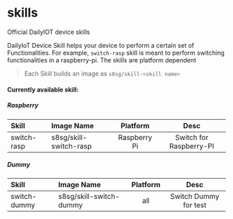 # skills
Official DailyIOT device skills

DailyIoT Device Skill helps your device to perform a certain set of Functionalities. For example, `switch-rasp` skill is meant to perform switching functionalities in a raspberry-pi. The skills are platform dependent

> Each Skill builds an image as `s8sg/skill-<skill name>`

#### Currently available skill:

##### Raspberry

| Skill        | Image Name         | Platform  |  Desc     |
|:------------- |:-------------|:-----:|:------:|
| switch-rasp  | s8sg/skill-switch-rasp | Raspberry Pi | Switch for Raspberry-PI|

##### Dummy

| Skill        | Image Name         | Platform  |  Desc     |
|:------------- |:-------------|:-----:|:------:|
| switch-dummy | s8sg/skill-switch-dummy| all | Switch Dummy for test|
